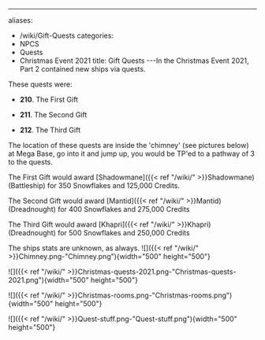---
aliases:
- /wiki/Gift-Quests
categories:
- NPCS
- Quests
- Christmas Event 2021
title: Gift Quests
---In the Christmas Event 2021, Part 2 contained new ships via quests.

These quests were:

- **210**. The First Gift

- **211**. The Second Gift

- **212**. The Third Gift

The location of these quests are inside the 'chimney' (see pictures below) at Mega Base, go into it and jump up, you would be TP'ed to a pathway of 3 to the quests.

The First Gift would award [Shadowmane]({{< ref "/wiki/" >}}Shadowmane) (Battleship) for 350 Snowflakes and 125,000 Credits.

The Second Gift would award [Mantid]({{< ref "/wiki/" >}}Mantid) (Dreadnought) for 400 Snowflakes and 275,000 Credits

The Third Gift would award [Khapri]({{< ref "/wiki/" >}}Khapri) (Dreadnought) for 500 Snowflakes and 250,000 Credits

The ships stats are unknown, as always. ![]({{< ref "/wiki/" >}}Chimney.png-"Chimney.png"){width="500" height="500"}

![]({{< ref "/wiki/" >}}Christmas-quests-2021.png-"Christmas-quests-2021.png"){width="500" height="500"}

![]({{< ref "/wiki/" >}}Christmas-rooms.png-"Christmas-rooms.png"){width="500" height="500"}

![]({{< ref "/wiki/" >}}Quest-stuff.png-"Quest-stuff.png"){width="500" height="500"}